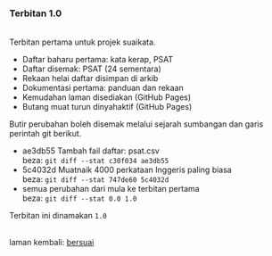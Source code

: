 ---
---

### Terbitan 1.0

&nbsp;  
Terbitan pertama untuk projek suaikata.

- Daftar baharu pertama: kata kerap, PSAT
- Daftar disemak: PSAT (24 sementara)
- Rekaan helai daftar disimpan di arkib
- Dokumentasi pertama: panduan dan rekaan
- Kemudahan laman disediakan (GitHub Pages)
- Butang muat turun dinyahaktif (GitHub Pages)

Butir perubahan boleh disemak melalui sejarah sumbangan
dan garis perintah git berikut.

- ae3db55 Tambah fail daftar: psat.csv  
beza: `git diff --stat c30f034 ae3db55`
- 5c4032d Muatnaik 4000 perkataan Inggeris paling biasa  
beza: `git diff --stat 747de60 5c4032d`
- semua perubahan dari mula ke terbitan pertama  
beza: `git diff --stat 0.0 1.0`

Terbitan ini dinamakan `1.0`

&nbsp;  
laman kembali: [bersuai][0]

  [0]: ../bersuai.md
